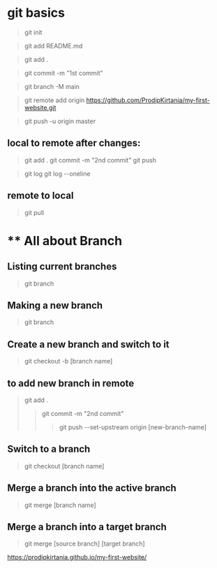 git basics
 ============

> git init

> git add README.md

> git add .

> git commit -m "1st commit"

> git branch -M main

> git remote add origin https://github.com/ProdipKirtania/my-first-website.git

> git push -u origin master


local to remote after changes:
-----------------
> git add .
> git commit -m "2nd commit"
> git push


> git log
> git log --oneline


remote to local
--------------------------
> git pull

** All about Branch
=================================================

Listing current branches
-----------------------------
> git branch

Making a new branch
-----------------------------
> git branch <branch-name>

Create a new branch and switch to it
--------------------------------------
> git checkout -b [branch name]

to add new branch in remote
-------------------------------------
> git add .
>> git commit -m "2nd commit"
>>> git push --set-upstream origin [new-branch-name]

Switch to a branch
--------------------------
> git checkout [branch name]

Merge a branch into the active branch
------------------------------------
> git merge [branch name]

Merge a branch into a target branch
-----------------------------------
> git merge [source branch] [target branch]

https://prodipkirtania.github.io/my-first-website/